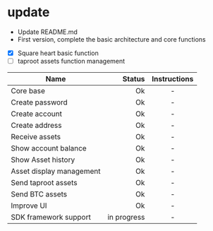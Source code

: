 # update

- Update README.md
- First version, complete the basic architecture and core functions


- [x] Square heart basic function
- [ ] taproot assets function management

| Name | Status | Instructions |
| ------------ | ------------: | :----------: |
| Core base    |     Ok |  -  |
| Create password     |    Ok|  -  |
| Create account     |     Ok |  - |
| Create address     |     Ok |  - |
| Receive assets     |     Ok |  - |
| Show account balance     |     Ok |  - |
| Show Asset history     |     Ok |  - |
| Asset display management     |     Ok |  - |
| Send taproot assets     |     Ok |  - |
| Send BTC assets     |     Ok |  - |
| Improve UI     |     Ok |  - |
| SDK framework support     |     in progress |  - |

